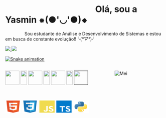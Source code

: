 # ⠀⠀⠀⠀⠀⠀⠀⠀⠀⠀⠀⠀⠀⠀Olá, sou a Yasmin ⁕(●'◡'●)⁕ 
⠀⠀⠀⠀⠀⠀Sou estudante de Análise e Desenvolvimento de Sistemas e estou em busca de constante evolução!! ╰(*°▽°*)╯
<div>
  <a href="https://github.com/MeiN0x">
  <img height="169em" src="https://github-readme-stats.vercel.app/api?username=MeiN0x&show_icons=true&theme=dracula&include_all_commits=true&count_private=true"/>
  <img height="168em" src="https://github-readme-stats.vercel.app/api/top-langs/?username=MeiN0x&layout=compact&langs_count=7&theme=dracula"/>
</div>
  
![Snake animation](https://github.com/MeiN0x/MeiN0x/blob/output/github-contribution-grid-snake.svg)
  
 ##
  
  <div> 
  <a href="https://www.instagram.com/mei_2b/" target="_blank"><img height="45" width="45" src="https://lun-eu.icons8.com/a/6-qWwgM2HUKcRshL0nU0rQ/oDwK4tHatU2XJBBybzxtrw/instagram.png"></a>
  <img height="45" width="20" src="https://cdn.discordapp.com/attachments/865614304446119966/902940385511374858/y4.png">
  <a href="mailto: rsocial.eu@gmail.com"><img height="45" width="45" src="https://lun-eu.icons8.com/a/6-qWwgM2HUKcRshL0nU0rQ/lDxTs8f1hEamqddhErRdDw/mail.png" target="_blank"></a>
  <img height="45" width="20" src="https://cdn.discordapp.com/attachments/865614304446119966/902940385511374858/y4.png">
  <a href="https://www.linkedin.com/in/yasmin-guimar%C3%A3es-6843a0204" target="_blank"> <img height="45" width="45" src="https://lun-eu.icons8.com/a/6-qWwgM2HUKcRshL0nU0rQ/OwQ01rBpmU2D7VEgpQKbEw/linkedin.png"></a>
  <img height="45" width="20" src="https://cdn.discordapp.com/attachments/865614304446119966/902940385511374858/y4.png">
  <img align="right" width="155" height="155" alt="Mei" src="https://cdn.discordapp.com/attachments/865619620005675008/875793702877032468/Sem-titulo-3.gif">
  <a href=""> <img height="45" width="45" src="https://lun-eu-assets.s3.eu-central-003.backblazeb2.com/6-qWwgM2HUKcRshL0nU0rQ/Ql456Sqg70OcCkEa0l3z3g/send-light.png" target="_blank"></a>
   
##
    
   <div style="display: inline_block"><br>
<img align="center" height="40" width="50" src="https://raw.githubusercontent.com/devicons/devicon/master/icons/html5/html5-original.svg">
<img align="center" height="40" width="50" src="https://raw.githubusercontent.com/devicons/devicon/master/icons/css3/css3-original.svg">  
<img align="center" height="40" width="50" src="https://raw.githubusercontent.com/devicons/devicon/master/icons/javascript/javascript-plain.svg">
<img align="center" height="40" width="50" src="https://raw.githubusercontent.com/devicons/devicon/master/icons/typescript/typescript-plain.svg">
<img align="center" height="40" width="50" src="https://raw.githubusercontent.com/devicons/devicon/master/icons/python/python-original.svg">
</div>

